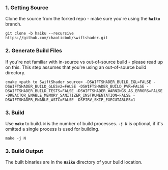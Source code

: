 ### 1. Getting Source ###
Clone the source from the forked repo - make sure you're using the **`haiku`** branch.

```
git clone -b haiku --recursive https://github.com/chaoticbob/swiftshader.git
```

### 2. Generate Build Files ###
If you're not familiar with in-source vs out-of-source build - please read up on this. This step assumes that you're using an out-of-source build directory.
```
cmake <path to SwiftShader source> -DSWIFTSHADER_BUILD_EGL=FALSE -DSWIFTSHADER_BUILD_GLESv2=FALSE -DSWIFTSHADER_BUILD_PVR=FALSE -DSWIFTSHADER_BUILD_TESTS=FALSE -DSWIFTSHADER_WARNINGS_AS_ERRORS=FALSE -DREACTOR_ENABLE_MEMORY_SANITIZER_INSTRUMENTATION=FALSE -DSWIFTSHADER_ENABLE_ASTC=FALSE -DSPIRV_SKIP_EXECUTABLES=1
```

### 3. Build ###
Use **`make`** to build. **`N`** is the number of build processes. **`-j N`** is optional, if it's omitted a single process is used for building.
```
make -j N
```

### 3. Build Output ###
The built binaries are in the **`Haiku`** directory of your build location.

